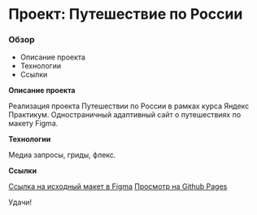 # Проект: Путешествие по России

### Обзор
* Описание проекта
* Технологии
* Ссылки

**Описание проекта**

Реализация проекта Путешествии по России в рамках курса Яндекс Практикум.
Одностраничный адаптивный сайт о путешествиях по макету Figma. 

**Технологии**

Медиа запросы, гриды, флекс.

**Ссылки**

[Ссылка на исходный макет в Figma](https://www.figma.com/file/5S2WSbEFL6awjVWJ0NWL8Q/Sprint-3_-Russia-_-desktop-mobile?node-id=28503%3A0)
[Просмотр на Github Pages](https://igorgurianov.github.io/russian-travel/) 

Удачи!
